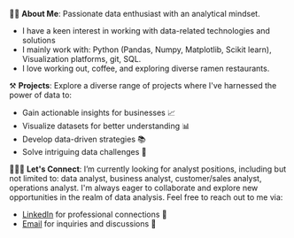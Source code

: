 👦🏻 **About Me**: Passionate data enthusiast with an analytical mindset.
- I have a keen interest in working with data-related technologies and solutions
- I mainly work with: Python (Pandas, Numpy, Matplotlib, Scikit learn), Visualization platforms, git, SQL.
- I love working out, coffee, and exploring diverse ramen restaurants.

⚒️ **Projects**: Explore a diverse range of projects where I've harnessed the power of data to:
   - Gain actionable insights for businesses 📈
   - Visualize datasets for better understanding 📊
   - Develop data-driven strategies 📚
   - Solve intriguing data challenges 🧩

👨🏻‍💻 **Let's Connect**: I’m currently looking for analyst positions, including but not limited to: data analyst, business analyst, customer/sales analyst, operations analyst. I'm always eager to collaborate and explore new opportunities in the realm of data analysis. Feel free to reach out to me via:
   - [LinkedIn](https://www.linkedin.com/in/pushpakd226/) for professional connections 🤝
   - [Email](mailto:pushpakgdca@gmail.com) for inquiries and discussions 📧

